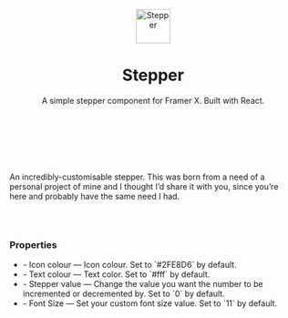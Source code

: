 <p align="center">
  <img alt="Stepper" src="https://www.dropbox.com/s/zc7s4f0q4peaii1/Icon.png?raw=1" width="60" />
</p>
<h1 align="center">
  Stepper
</h1>

<p align="center">A simple stepper component for Framer X. Built with React.</p>

<div style="margin:50px;">&nbsp;</div>

<p>An incredibly-customisable stepper. This was born from a need of a personal project of mine and I thought I’d share it with you, since you’re here and probably have the same need I had.</p>

<div style="margin:25px;">&nbsp;</div>

<h3 style="margin-top:15px;">Properties</h3>
<ul>
  <li>- Icon colour — Icon colour. Set to `#2FE8D6` by default.</li>
  <li>- Text colour — Text color. Set to `#fff` by default.</li>
  <li>- Stepper value — Change the value you want the number to be incremented or decremented by.  Set to `0` by default.</li>
  <li>- Font Size — Set your custom font size value. Set to `11` by default.</li>
</ul>
